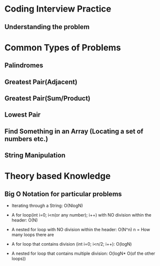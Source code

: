 # Coding Interview Practice


## Understanding the problem





# Common Types of Problems



## Palindromes



## Greatest Pair(Adjacent)




## Greatest Pair(Sum/Product)




## Lowest Pair



## Find Something in an Array (Locating a set of numbers etc.)




## String Manipulation 





# Theory based Knowledge




## Big O Notation for particular problems 


* Iterating through a String: O(NlogN)

* A for loop(int i=0; i<n(or any number); i++) with NO division within the header: 
O(N)

* A nested for loop with NO division within the header: O(N^n) n = How many loops there are

* A for loop that contains division (int i=0; i<n/2; i++): O(logN)

* A nested for loop that contains multiple division:  O(logN* O(of the other loops))

### 














